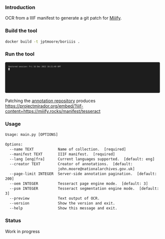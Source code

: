 ### Introduction

OCR from a IIIF manifest to generate a git patch for [Miiify](https://github.com/nationalarchives/miiify).


### Build the tool

```bash
docker build -t jptmoore/boriiis .
```

### Run the tool

![](render.gif)

Patching the [annotation repository](https://github.com/jptmoore/annotations) produces https://projectmirador.org/embed/?iiif-content=https://miiify.rocks/manifest/tesseract


### Usage

```
Usage: main.py [OPTIONS]

Options:
  --name TEXT           Name of collection.  [required]
  --manifest TEXT       IIIF manifest.  [required]
  --lang [eng|fra]      Current languages supported.  [default: eng]
  --creator TEXT        Creator of annotations.  [default:
                        john.moore@nationalarchives.gov.uk]
  --page-limit INTEGER  Server-side annotation pagination.  [default: 200]
  --oem INTEGER         Tesseract page engine mode.  [default: 3]
  --psm INTEGER         Tesseract segmentation engine mode.  [default: 3]
  --preview             Text output of OCR.
  --version             Show the version and exit.
  --help                Show this message and exit.
```

### Status

Work in progress

